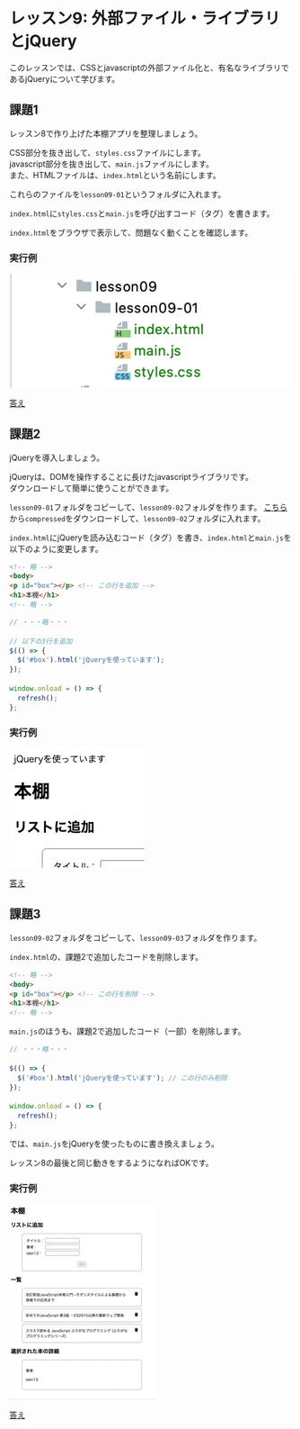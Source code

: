 # レッスン9: 外部ファイル・ライブラリとjQuery
このレッスンでは、CSSとjavascriptの外部ファイル化と、有名なライブラリであるjQueryについて学びます。

## 課題1

レッスン8で作り上げた本棚アプリを整理しましょう。

CSS部分を抜き出して、`styles.css`ファイルにします。  
javascript部分を抜き出して、`main.js`ファイルにします。  
また、HTMLファイルは、`index.html`という名前にします。

これらのファイルを`lesson09-01`というフォルダに入れます。

`index.html`に`styles.css`と`main.js`を呼び出すコード（タグ）を書きます。

`index.html`をブラウザで表示して、問題なく動くことを確認します。

### 実行例
![実行例](assets/images/lesson09-01-01.png)

[答え](samples/lesson09/lesson09-01)

## 課題2

jQueryを導入しましょう。

jQueryは、DOMを操作することに長けたjavascriptライブラリです。  
ダウンロードして簡単に使うことができます。

`lesson09-01`フォルダをコピーして、`lesson09-02`フォルダを作ります。
[こちら](https://jquery.com/download/)から`compressed`をダウンロードして、`lesson09-02`フォルダに入れます。

`index.html`にjQueryを読み込むコード（タグ）を書き、`index.html`と`main.js`を以下のように変更します。

```html
<!-- 略 -->
<body>
<p id="box"></p> <!-- この行を追加 -->
<h1>本棚</h1>
<!-- 略 -->
```

```javascript
// ・・・略・・・

// 以下の3行を追加
$(() => {
  $('#box').html('jQueryを使っています');
});

window.onload = () => {
  refresh();
};
```

### 実行例
![実行例](assets/images/lesson09-02-01.png)

[答え](samples/lesson09/lesson09-02)

## 課題3

`lesson09-02`フォルダをコピーして、`lesson09-03`フォルダを作ります。

`index.html`の、課題2で追加したコードを削除します。

```html
<!-- 略 -->
<body>
<p id="box"></p> <!-- この行を削除 -->
<h1>本棚</h1>
<!-- 略 -->
```

`main.js`のほうも、課題2で追加したコード（一部）を削除します。

```javascript
// ・・・略・・・

$(() => {
  $('#box').html('jQueryを使っています'); // この行のみ削除
});

window.onload = () => {
  refresh();
};
```

では、`main.js`をjQueryを使ったものに書き換えましょう。

レッスン8の最後と同じ動きをするようになればOKです。

### 実行例

![lesson09-03-01](assets/movgif/lesson08-07-01.gif)

[答え](samples/lesson09/lesson09-03)
